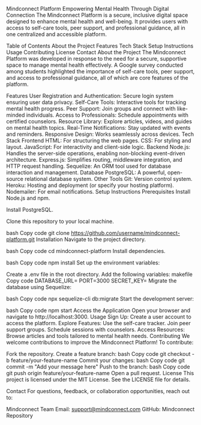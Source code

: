 Mindconnect Platform
Empowering Mental Health Through Digital Connection
The Mindconnect Platform is a secure, inclusive digital space designed to enhance mental health and well-being. It provides users with access to self-care tools, peer support, and professional guidance, all in one centralized and accessible platform.

Table of Contents
About the Project
Features
Tech Stack
Setup Instructions
Usage
Contributing
License
Contact
About the Project
The Mindconnect Platform was developed in response to the need for a secure, supportive space to manage mental health effectively. A Google survey conducted among students highlighted the importance of self-care tools, peer support, and access to professional guidance, all of which are core features of the platform.

Features
User Registration and Authentication: Secure login system ensuring user data privacy.
Self-Care Tools: Interactive tools for tracking mental health progress.
Peer Support: Join groups and connect with like-minded individuals.
Access to Professionals: Schedule appointments with certified counselors.
Resource Library: Explore articles, videos, and guides on mental health topics.
Real-Time Notifications: Stay updated with events and reminders.
Responsive Design: Works seamlessly across devices.
Tech Stack
Frontend
HTML: For structuring the web pages.
CSS: For styling and layout.
JavaScript: For interactivity and client-side logic.
Backend
Node.js: Handles the server-side operations, enabling non-blocking event-driven architecture.
Express.js: Simplifies routing, middleware integration, and HTTP request handling.
Sequelize: An ORM tool used for database interaction and management.
Database
PostgreSQL: A powerful, open-source relational database system.
Other Tools
Git: Version control system.
Heroku: Hosting and deployment (or specify your hosting platform).
Nodemailer: For email notifications.
Setup Instructions
Prerequisites
Install Node.js and npm.

Install PostgreSQL.

Clone this repository to your local machine.

bash
Copy code
git clone https://github.com/username/mindconnect-platform.git
Installation
Navigate to the project directory.

bash
Copy code
cd mindconnect-platform
Install dependencies.

bash
Copy code
npm install
Set up the environment variables:

Create a .env file in the root directory.
Add the following variables:
makefile
Copy code
DATABASE_URL=<your-database-url>
PORT=3000
SECRET_KEY=<your-secret-key>
Migrate the database using Sequelize:

bash
Copy code
npx sequelize-cli db:migrate
Start the development server:

bash
Copy code
npm start
Access the Application
Open your browser and navigate to http://localhost:3000.
Usage
Sign Up: Create a user account to access the platform.
Explore Features:
Use the self-care tracker.
Join peer support groups.
Schedule sessions with counselors.
Access Resources: Browse articles and tools tailored to mental health needs.
Contributing
We welcome contributions to improve the Mindconnect Platform! To contribute:

Fork the repository.
Create a feature branch:
bash
Copy code
git checkout -b feature/your-feature-name
Commit your changes:
bash
Copy code
git commit -m "Add your message here"
Push to the branch:
bash
Copy code
git push origin feature/your-feature-name
Open a pull request.
License
This project is licensed under the MIT License. See the LICENSE file for details.

Contact
For questions, feedback, or collaboration opportunities, reach out to:

Mindconnect Team
Email: support@mindconnect.com
GitHub: Mindconnect Repository
